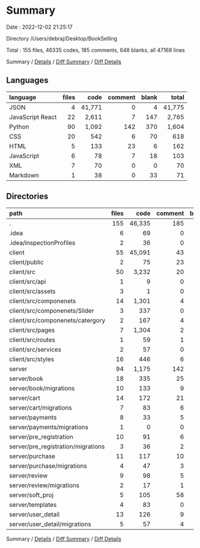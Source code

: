# Summary

Date : 2022-12-02 21:25:17

Directory /Users/debraj/Desktop/BookSelling

Total : 155 files,  46335 codes, 185 comments, 648 blanks, all 47168 lines

Summary / [Details](details.md) / [Diff Summary](diff.md) / [Diff Details](diff-details.md)

## Languages
| language | files | code | comment | blank | total |
| :--- | ---: | ---: | ---: | ---: | ---: |
| JSON | 4 | 41,771 | 0 | 4 | 41,775 |
| JavaScript React | 22 | 2,611 | 7 | 147 | 2,765 |
| Python | 90 | 1,092 | 142 | 370 | 1,604 |
| CSS | 20 | 542 | 6 | 70 | 618 |
| HTML | 5 | 133 | 23 | 6 | 162 |
| JavaScript | 6 | 78 | 7 | 18 | 103 |
| XML | 7 | 70 | 0 | 0 | 70 |
| Markdown | 1 | 38 | 0 | 33 | 71 |

## Directories
| path | files | code | comment | blank | total |
| :--- | ---: | ---: | ---: | ---: | ---: |
| . | 155 | 46,335 | 185 | 648 | 47,168 |
| .idea | 6 | 69 | 0 | 0 | 69 |
| .idea/inspectionProfiles | 2 | 36 | 0 | 0 | 36 |
| client | 55 | 45,091 | 43 | 273 | 45,407 |
| client/public | 2 | 75 | 23 | 2 | 100 |
| client/src | 50 | 3,232 | 20 | 236 | 3,488 |
| client/src/api | 1 | 9 | 0 | 3 | 12 |
| client/src/assets | 3 | 1 | 0 | 2 | 3 |
| client/src/componenets | 14 | 1,301 | 4 | 92 | 1,397 |
| client/src/componenets/Slider | 3 | 337 | 0 | 24 | 361 |
| client/src/componenets/catergory | 2 | 167 | 4 | 14 | 185 |
| client/src/pages | 7 | 1,304 | 2 | 53 | 1,359 |
| client/src/routes | 1 | 59 | 1 | 3 | 63 |
| client/src/services | 2 | 57 | 0 | 10 | 67 |
| client/src/styles | 16 | 446 | 6 | 58 | 510 |
| server | 94 | 1,175 | 142 | 375 | 1,692 |
| server/book | 18 | 335 | 25 | 94 | 454 |
| server/book/migrations | 10 | 133 | 9 | 56 | 198 |
| server/cart | 14 | 172 | 21 | 62 | 255 |
| server/cart/migrations | 7 | 83 | 6 | 38 | 127 |
| server/payments | 8 | 33 | 5 | 15 | 53 |
| server/payments/migrations | 1 | 0 | 0 | 1 | 1 |
| server/pre_registration | 10 | 91 | 6 | 33 | 130 |
| server/pre_registration/migrations | 3 | 36 | 2 | 14 | 52 |
| server/purchase | 11 | 117 | 10 | 39 | 166 |
| server/purchase/migrations | 4 | 47 | 3 | 20 | 70 |
| server/review | 9 | 98 | 5 | 26 | 129 |
| server/review/migrations | 2 | 17 | 1 | 8 | 26 |
| server/soft_proj | 5 | 105 | 58 | 46 | 209 |
| server/templates | 4 | 83 | 0 | 5 | 88 |
| server/user_detail | 13 | 126 | 9 | 49 | 184 |
| server/user_detail/migrations | 5 | 57 | 4 | 26 | 87 |

Summary / [Details](details.md) / [Diff Summary](diff.md) / [Diff Details](diff-details.md)